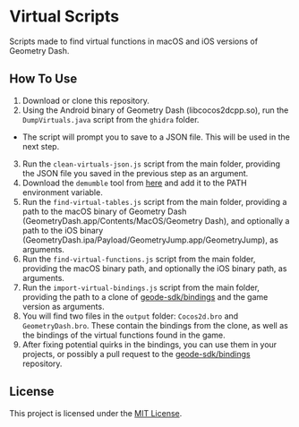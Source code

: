 # Virtual Scripts
Scripts made to find virtual functions in macOS and iOS versions of Geometry Dash.

## How To Use
1. Download or clone this repository.
2. Using the Android binary of Geometry Dash (libcocos2dcpp.so), run the `DumpVirtuals.java` script from the `ghidra` folder.
- The script will prompt you to save to a JSON file. This will be used in the next step.
3. Run the `clean-virtuals-json.js` script from the main folder, providing the JSON file you saved in the previous step as an argument.
4. Download the `demumble` tool from [here](https://github.com/nico/demumble/releases) and add it to the PATH environment variable.
5. Run the `find-virtual-tables.js` script from the main folder, providing a path to the macOS binary of Geometry Dash (GeometryDash.app/Contents/MacOS/Geometry Dash), and optionally a path to the iOS binary (GeometryDash.ipa/Payload/GeometryJump.app/GeometryJump), as arguments.
6. Run the `find-virtual-functions.js` script from the main folder, providing the macOS binary path, and optionally the iOS binary path, as arguments.
7. Run the `import-virtual-bindings.js` script from the main folder, providing the path to a clone of [geode-sdk/bindings](https://github.com/geode-sdk/bindings) and the game version as arguments.
8. You will find two files in the `output` folder: `Cocos2d.bro` and `GeometryDash.bro`. These contain the bindings from the clone, as well as the bindings of the virtual functions found in the game.
9. After fixing potential quirks in the bindings, you can use them in your projects, or possibly a pull request to the [geode-sdk/bindings](https://github.com/geode-sdk/bindings) repository.

## License
This project is licensed under the [MIT License](./LICENSE).